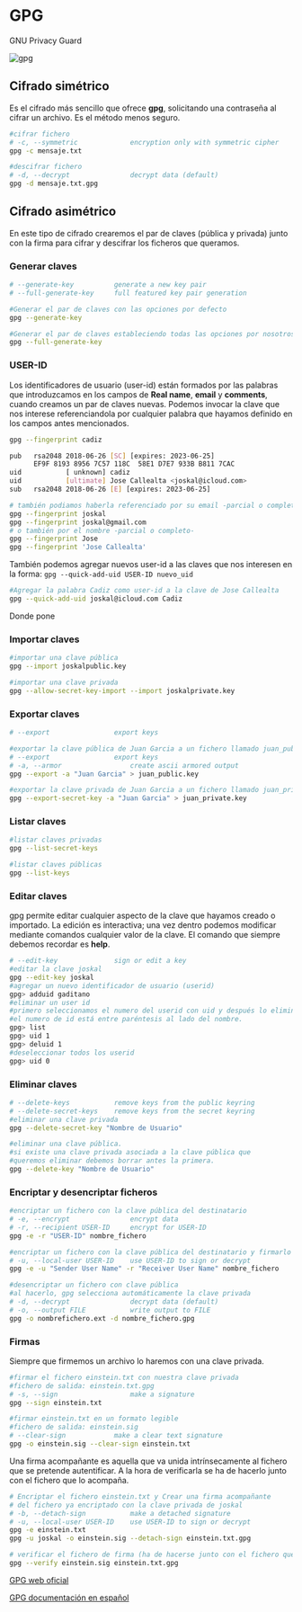 # GPG
GNU Privacy Guard

![gpg](https://www.gnupg.org/share/logo-gnupg-light-purple-bg.png)

## Cifrado simétrico
Es el cifrado más sencillo que ofrece **gpg**, solicitando una contraseña al cifrar un archivo. Es el método menos seguro.
```bash
#cifrar fichero
# -c, --symmetric             encryption only with symmetric cipher
gpg -c mensaje.txt

#descifrar fichero
# -d, --decrypt               decrypt data (default)
gpg -d mensaje.txt.gpg
```

## Cifrado asimétrico
En este tipo de cifrado crearemos el par de claves (pública y privada) junto con la firma para cifrar y descifrar los ficheros que queramos.

### Generar claves
```bash
# --generate-key          generate a new key pair
# --full-generate-key     full featured key pair generation

#Generar el par de claves con las opciones por defecto
gpg --generate-key

#Generar el par de claves estableciendo todas las opciones por nosotros
gpg --full-generate-key
```

### USER-ID
Los identificadores de usuario (user-id) están formados por las palabras que introduzcamos en los campos de **Real name**, **email** y **comments**, cuando creamos un par de claves nuevas. Podemos invocar la clave que nos interese referenciandola por cualquier palabra que hayamos definido en los campos antes mencionados.
```bash
gpg --fingerprint cadiz

pub   rsa2048 2018-06-26 [SC] [expires: 2023-06-25]
      EF9F 8193 8956 7C57 118C  58E1 D7E7 933B B811 7CAC
uid           [ unknown] cadiz
uid           [ultimate] Jose Callealta <joskal@icloud.com>
sub   rsa2048 2018-06-26 [E] [expires: 2023-06-25]

# también podiamos haberla referenciado por su email -parcial o completo-
gpg --fingerprint joskal
gpg --fingerprint joskal@gmail.com
# o también por el nombre -parcial o completo-
gpg --fingerprint Jose
gpg --fingerprint 'Jose Callealta'
```
También podemos agregar nuevos user-id a las claves que nos interesen en la forma:
`gpg --quick-add-uid USER-ID nuevo_uid`
```bash
#Agregar la palabra Cadiz como user-id a la clave de Jose Callealta
gpg --quick-add-uid joskal@icloud.com Cadiz
```
Donde pone 
### Importar claves
```bash
#importar una clave pública
gpg --import joskalpublic.key

#importar una clave privada
gpg --allow-secret-key-import --import joskalprivate.key
```
### Exportar claves
```bash
# --export                export keys

#exportar la clave pública de Juan Garcia a un fichero llamado juan_public.key
# --export                export keys
# -a, --armor                 create ascii armored output
gpg --export -a "Juan Garcia" > juan_public.key

#exportar la clave privada de Juan Garcia a un fichero llamado juan_private.key
gpg --export-secret-key -a "Juan Garcia" > juan_private.key
```

### Listar claves
```bash
#listar claves privadas
gpg --list-secret-keys

#listar claves públicas
gpg --list-keys
```

### Editar claves
gpg permite editar cualquier aspecto de la clave que hayamos creado o importado. La edición es interactiva; una vez dentro podemos modificar mediante comandos cualquier valor de la clave. El comando que siempre debemos recordar es **help**.
```bash
# --edit-key              sign or edit a key
#editar la clave joskal
gpg --edit-key joskal
#agregar un nuevo identificador de usuario (userid)
gpg> adduid gaditano
#eliminar un user id 
#primero seleccionamos el numero del userid con uid y después lo eliminamos
#el numero de id está entre paréntesis al lado del nombre.
gpg> list
gpg> uid 1
gpg> deluid 1
#deseleccionar todos los userid
gpg> uid 0
```

### Eliminar claves
```bash
# --delete-keys           remove keys from the public keyring
# --delete-secret-keys    remove keys from the secret keyring
#eliminar una clave privada
gpg --delete-secret-key "Nombre de Usuario"

#eliminar una clave pública.
#si existe una clave privada asociada a la clave pública que
#queremos eliminar debemos borrar antes la primera.
gpg --delete-key "Nombre de Usuario"
```

### Encriptar y desencriptar ficheros
```bash
#encriptar un fichero con la clave pública del destinatario
# -e, --encrypt               encrypt data
# -r, --recipient USER-ID     encrypt for USER-ID
gpg -e -r "USER-ID" nombre_fichero

#encriptar un fichero con la clave pública del destinatario y firmarlo con nuestra clave privada
# -u, --local-user USER-ID    use USER-ID to sign or decrypt
gpg -e -u "Sender User Name" -r "Receiver User Name" nombre_fichero

#desencriptar un fichero con clave pública
#al hacerlo, gpg selecciona automáticamente la clave privada
# -d, --decrypt               decrypt data (default)
# -o, --output FILE           write output to FILE
gpg -o nombrefichero.ext -d nombre_fichero.gpg
```

### Firmas
Siempre que firmemos un archivo lo haremos con una clave privada.
```bash
#firmar el fichero einstein.txt con nuestra clave privada
#fichero de salida: einstein.txt.gpg
# -s, --sign                  make a signature
gpg --sign einstein.txt

#firmar einstein.txt en un formato legible
#fichero de salida: einstein.sig
# --clear-sign            make a clear text signature
gpg -o einstein.sig --clear-sign einstein.txt
```

Una firma acompañante es aquella que va unida intrínsecamente al fichero que se pretende autentificar.
A la hora de verificarla se ha de hacerlo junto con el fichero que lo acompaña.
```bash
# Encriptar el fichero einstein.txt y Crear una firma acompañante
# del fichero ya encriptado con la clave privada de joskal
# -b, --detach-sign           make a detached signature
# -u, --local-user USER-ID    use USER-ID to sign or decrypt
gpg -e einstein.txt
gpg -u joskal -o einstein.sig --detach-sign einstein.txt.gpg

# verificar el fichero de firma (ha de hacerse junto con el fichero que lo acompaña)
gpg --verify einstein.sig einstein.txt.gpg
```

[GPG web oficial](https://www.gnupg.org/index.html)

[GPG documentación en español](https://www.gnupg.org/gph/es/manual.html)
